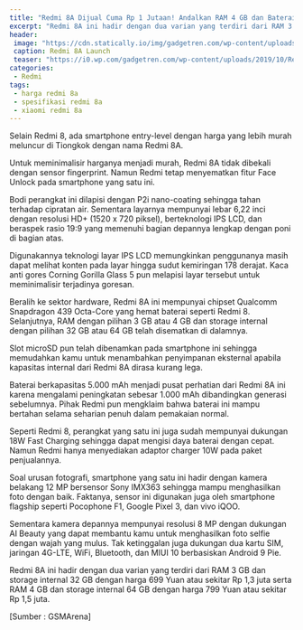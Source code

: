 ```yaml
---
title: "Redmi 8A Dijual Cuma Rp 1 Jutaan! Andalkan RAM 4 GB dan Baterai 5000/mAh"
excerpt: "Redmi 8A ini hadir dengan dua varian yang terdiri dari RAM 3 GB/ROM 32 GB serta RAM 4 GB dan ROM 64 GB masing masing dihargai..."
header:
 image: "https://cdn.statically.io/img/gadgetren.com/wp-content/uploads/2019/10/Redmi-8A-All-1024x646.jpg"
 caption: Redmi 8A Launch
 teaser: "https://i0.wp.com/gadgetren.com/wp-content/uploads/2019/10/Redmi-8A-All-1024x646.jpg?resize=640,320"
categories:
 - Redmi
tags:
 - harga redmi 8a
 - spesifikasi redmi 8a
 - xiaomi redmi 8a
---
```

Selain Redmi 8, ada smartphone entry-level dengan harga yang lebih murah meluncur di Tiongkok dengan nama Redmi 8A.

Untuk meminimalisir harganya menjadi murah, Redmi 8A tidak dibekali dengan sensor fingerprint. Namun Redmi tetap menyematkan fitur Face Unlock pada smartphone yang satu ini.

Bodi perangkat ini dilapisi dengan P2i nano-coating sehingga tahan terhadap cipratan air. Sementara layarnya mempunyai lebar 6,22 inci dengan resolusi HD+ (1520 x 720 piksel), berteknologi IPS LCD, dan beraspek rasio 19:9 yang memenuhi bagian depannya lengkap dengan poni di bagian atas.

Digunakannya teknologi layar IPS LCD memungkinkan penggunanya masih dapat melihat konten pada layar hingga sudut kemiringan 178 derajat. Kaca anti gores Corning Gorilla Glass 5 pun melapisi layar tersebut untuk meminimalisir terjadinya goresan.

Beralih ke sektor hardware, Redmi 8A ini mempunyai chipset Qualcomm Snapdragon 439 Octa-Core yang hemat baterai seperti Redmi 8. Selanjutnya, RAM dengan pilihan 3 GB atau 4 GB dan storage internal dengan pilihan 32 GB atau 64 GB telah disematkan di dalamnya.

Slot microSD pun telah dibenamkan pada smartphone ini sehingga memudahkan kamu untuk menambahkan penyimpanan eksternal apabila kapasitas internal dari Redmi 8A dirasa kurang lega.

Baterai berkapasitas 5.000 mAh menjadi pusat perhatian dari Redmi 8A ini karena mengalami peningkatan sebesar 1.000 mAh dibandingkan generasi sebelumnya. Pihak Redmi pun mengklaim bahwa baterai ini mampu bertahan selama seharian penuh dalam pemakaian normal.

Seperti Redmi 8, perangkat yang satu ini juga sudah mempunyai dukungan 18W Fast Charging sehingga dapat mengisi daya baterai dengan cepat. Namun Redmi hanya menyediakan adaptor charger 10W pada paket penjualannya.

Soal urusan fotografi, smartphone yang satu ini hadir dengan kamera belakang 12 MP bersensor Sony IMX363 sehingga mampu menghasilkan foto dengan baik. Faktanya, sensor ini digunakan juga oleh smartphone flagship seperti Pocophone F1, Google Pixel 3, dan vivo iQOO.

Sementara kamera depannya mempunyai resolusi 8 MP dengan dukungan AI Beauty yang dapat membantu kamu untuk menghasilkan foto selfie dengan wajah yang mulus. Tak ketinggalan juga dukungan dua kartu SIM, jaringan 4G-LTE, WiFi, Bluetooth, dan MIUI 10 berbasiskan Android 9 Pie.

Redmi 8A ini hadir dengan dua varian yang terdiri dari RAM 3 GB dan storage internal 32 GB dengan harga 699 Yuan atau sekitar Rp 1,3 juta serta RAM 4 GB dan storage internal 64 GB dengan harga 799 Yuan atau sekitar Rp 1,5 juta.

[Sumber : GSMArena]
